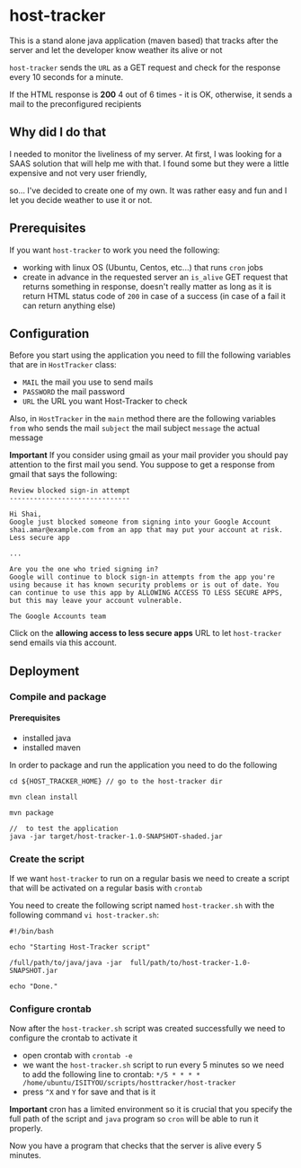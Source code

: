 # host-tracker
This is a stand alone java application (maven based) that tracks after the server and let the developer know weather its alive or not

`host-tracker` sends the `URL` as a GET request and check for the response every 10 seconds for a minute.

If the HTML response is **200** 4 out of 6 times - it is OK, otherwise, it sends a mail to the preconfigured recipients

## Why did I do that
I needed to monitor the liveliness of my server. At first, I was looking for a SAAS solution that will help me with that.
I found some but they were a little expensive and not very user friendly, 

so... 
I've decided to create one of my own.
It was rather easy and fun and I let you decide weather to use it or not.

## Prerequisites
If you want `host-tracker` to work you need the following:
- working with linux OS (Ubuntu, Centos, etc...) that runs `cron` jobs
- create in advance in the requested server an `is_alive` GET request that returns something in response, doesn't really matter as long as it is return HTML status code of `200` in case of a success (in case of a fail it can return anything else)


## Configuration
Before you start using the application you need to fill the following variables that are in `HostTracker` class:
- `MAIL` the mail you use to send mails
- `PASSWORD` the mail password
- `URL` the URL you want Host-Tracker to check

Also, in `HostTracker` in the `main` method there are the following variables 
`from` who sends the mail
`subject` the mail subject
`message` the actual message

**Important**
If you consider using gmail as your mail provider you should pay attention to the first mail you send.
You suppose to get a response from gmail that says the following:

```
Review blocked sign-in attempt
------------------------------

Hi Shai,
Google just blocked someone from signing into your Google Account shai.amar@example.com from an app that may put your account at risk.
Less secure app

...

Are you the one who tried signing in?
Google will continue to block sign-in attempts from the app you're using because it has known security problems or is out of date. You can continue to use this app by ALLOWING ACCESS TO LESS SECURE APPS, but this may leave your account vulnerable.

The Google Accounts team
```
Click on the **allowing access to less secure apps** URL to let `host-tracker` send emails via this account.

## Deployment

### Compile and package

#### Prerequisites
- installed java
- installed maven

In order to package and run the application you need to do the following

```
cd ${HOST_TRACKER_HOME} // go to the host-tracker dir

mvn clean install

mvn package

//  to test the application
java -jar target/host-tracker-1.0-SNAPSHOT-shaded.jar

```

### Create the script

If we want `host-tracker` to run on a regular basis we need to create a script that will be activated on a regular basis with `crontab`

You need to create the following script named `host-tracker.sh` with the following command `vi host-tracker.sh`:

```
#!/bin/bash

echo "Starting Host-Tracker script"

/full/path/to/java/java -jar  full/path/to/host-tracker-1.0-SNAPSHOT.jar

echo "Done."
```

### Configure crontab

Now after the `host-tracker.sh` script was created successfully we need to configure the crontab to activate it

- open crontab with `crontab -e`
- we want the `host-tracker.sh` script to run every 5 minutes so we need to add the following line to crontab: `*/5 * * * * /home/ubuntu/ISITYOU/scripts/hosttracker/host-tracker`
- press `^X` and `Y` for save
and that is it

**Important**
cron has a limited environment so it is crucial that you specify the full path of the script and `java` program so `cron` will be able to run it properly.

Now you have a program that checks that the server is alive every 5 minutes.





